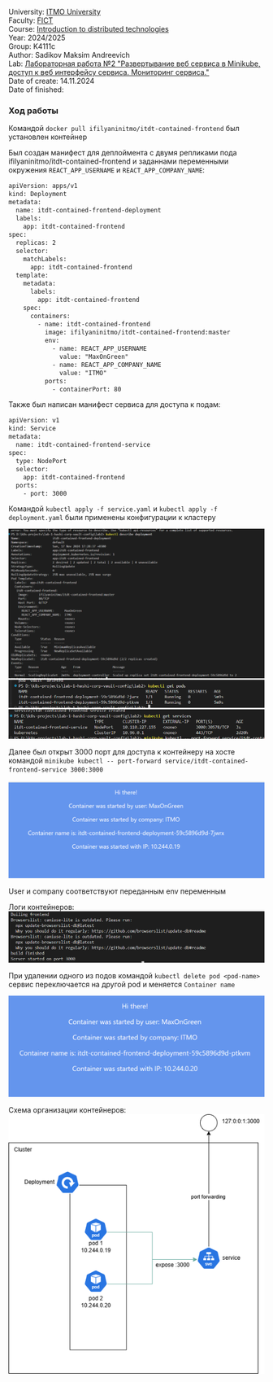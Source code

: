 University: [ITMO University](https://itmo.ru/ru/) <br>
Faculty: [FICT](https://fict.itmo.ru) <br>
Course: [Introduction to distributed technologies](https://github.com/itmo-ict-faculty/introduction-to-distributed-technologies) <br>
Year: 2024/2025 <br>
Group: K4111c <br>
Author: Sadikov Maksim Andreevich <br>
Lab: [Лабораторная работа №2 "Развертывание веб сервиса в Minikube, доступ к веб интерфейсу сервиса. Мониторинг сервиса."](https://itmo-ict-faculty.github.io/introduction-to-distributed-technologies/education/labs2023_2024/lab2/lab2/) <br>
Date of create: 14.11.2024 <br>
Date of finished: <br>

### Ход работы

Командой `docker pull ifilyaninitmo/itdt-contained-frontend` был установлен контейнер

Был создан манифест для деплоймента с двумя репликами пода ifilyaninitmo/itdt-contained-frontend и заданнами переменными окружения `REACT_APP_USERNAME` и `REACT_APP_COMPANY_NAME`:

```
apiVersion: apps/v1
kind: Deployment
metadata:
  name: itdt-contained-frontend-deployment
  labels:
    app: itdt-contained-frontend
spec:
  replicas: 2
  selector:
    matchLabels:
      app: itdt-contained-frontend
  template:
    metadata:
      labels:
        app: itdt-contained-frontend
    spec:
      containers:
        - name: itdt-contained-frontend
          image: ifilyaninitmo/itdt-contained-frontend:master
          env:
            - name: REACT_APP_USERNAME
              value: "MaxOnGreen"
            - name: REACT_APP_COMPANY_NAME
              value: "ITMO"
          ports:
            - containerPort: 80

```

Также был написан манифест сервиса для доступа к подам:

```
apiVersion: v1
kind: Service
metadata:
  name: itdt-contained-frontend-service
spec:
  type: NodePort
  selector:
    app: itdt-contained-frontend
  ports:
    - port: 3000

```

Командой `kubectl apply -f service.yaml` и `kubectl apply -f deployment.yaml` были применены конфигурации к кластеру

![alt text](screenshots/image.png)
![alt text](screenshots/image-1.png)
![alt text](screenshots/image-3.png)

Далее был открыт 3000 порт для доступа к контейнеру на хосте командой `minikube kubectl -- port-forward service/itdt-contained-frontend-service 3000:3000`

![alt text](screenshots/image-4.png)

User и company соответствуют переданным env переменным

Логи контейнеров:
![alt text](screenshots/image-2.png)

При удалении одного из подов командой `kubectl delete pod <pod-name>` сервис переключается на другой pod и меняется `Container name`

![alt text](screenshots/image-5.png)

Схема организации контейнеров:
![alt text](screenshots/deployment-lab-2.drawio.png)
